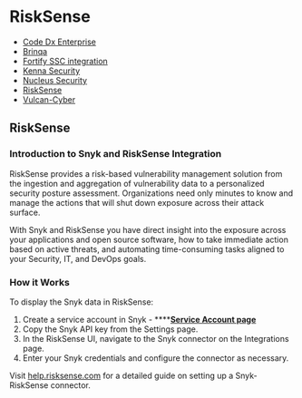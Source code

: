 # RiskSense

* [ Code Dx Enterprise](/hc/en-us/articles/360018848798--Code-Dx-Enterprise)
* [ Brinqa](/hc/en-us/articles/360012728717-Brinqa)
* [ Fortify SSC integration](/hc/en-us/articles/360005507838-Fortify-SSC-integration)
* [ Kenna Security](/hc/en-us/articles/360013620217-Kenna-Security)
* [ Nucleus Security](/hc/en-us/articles/360012502818-Nucleus-Security)
* [ RiskSense](/hc/en-us/articles/360015069418-RiskSense)
* [ Vulcan-Cyber](/hc/en-us/articles/360012981478-Vulcan-Cyber)

##  RiskSense

### Introduction to Snyk and RiskSense Integration

RiskSense provides a risk-based vulnerability management solution from the ingestion and aggregation of vulnerability data to a personalized security posture assessment. Organizations need only minutes to know and manage the actions that will shut down exposure across their attack surface.

With Snyk and RiskSense you have direct insight into the exposure across your applications and open source software, how to take immediate action based on active threats, and automating time-consuming tasks aligned to your Security, IT, and DevOps goals.

### How it Works

To display the Snyk data in RiskSense:

1. Create a service account in Snyk -  ****[**Service Account page**](https://support.snyk.io/hc/en-us/articles/360004037597)
2. Copy the Snyk API key from the Settings page.
3. In the RiskSense UI, navigate to the Snyk connector on the Integrations page.
4. Enter your Snyk credentials and configure the connector as necessary.

Visit [help.risksense.com](https://help.risksense.com/en/snyk-connector-guide) for a detailed guide on setting up a Snyk-RiskSense connector.


